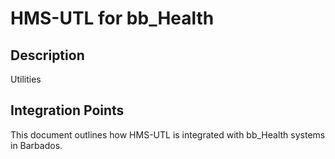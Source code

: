 # HMS-UTL for bb_Health

## Description

Utilities

## Integration Points

This document outlines how HMS-UTL is integrated with bb_Health systems in Barbados.
